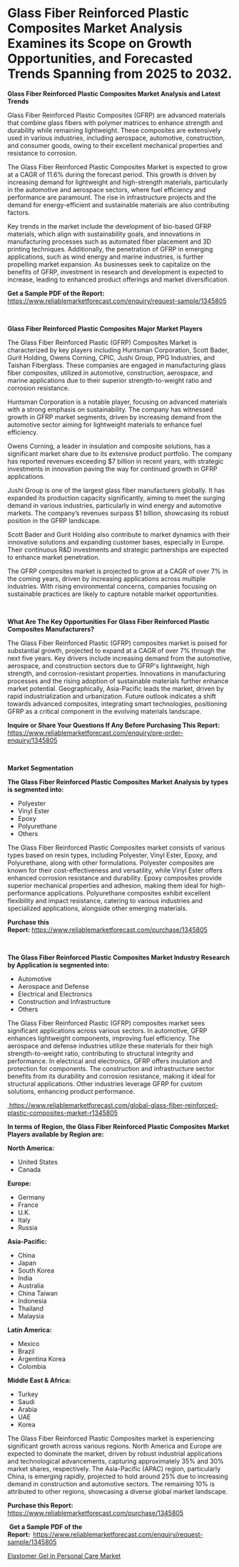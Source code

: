 <p><h1>Glass Fiber Reinforced Plastic Composites Market Analysis Examines its Scope on Growth Opportunities, and Forecasted Trends Spanning from 2025 to 2032.</h1></p><p><strong>Glass Fiber Reinforced Plastic Composites Market Analysis and Latest Trends</strong></p>
<p><p>Glass Fiber Reinforced Plastic Composites (GFRP) are advanced materials that combine glass fibers with polymer matrices to enhance strength and durability while remaining lightweight. These composites are extensively used in various industries, including aerospace, automotive, construction, and consumer goods, owing to their excellent mechanical properties and resistance to corrosion.</p><p>The Glass Fiber Reinforced Plastic Composites Market is expected to grow at a CAGR of 11.6% during the forecast period. This growth is driven by increasing demand for lightweight and high-strength materials, particularly in the automotive and aerospace sectors, where fuel efficiency and performance are paramount. The rise in infrastructure projects and the demand for energy-efficient and sustainable materials are also contributing factors.</p><p>Key trends in the market include the development of bio-based GFRP materials, which align with sustainability goals, and innovations in manufacturing processes such as automated fiber placement and 3D printing techniques. Additionally, the penetration of GFRP in emerging applications, such as wind energy and marine industries, is further propelling market expansion. As businesses seek to capitalize on the benefits of GFRP, investment in research and development is expected to increase, leading to enhanced product offerings and market diversification.</p></p>
<p><strong>Get a Sample PDF of the Report:&nbsp;</strong> <a href="https://www.reliablemarketforecast.com/enquiry/request-sample/1345805?utm_campaign=2808&utm_medium=2&utm_source=Github&utm_content=ia&utm_term=03042025&utm_id=glass-fiber-reinforced-plastic-composites">https://www.reliablemarketforecast.com/enquiry/request-sample/1345805</a></p>
<p>&nbsp;</p>
<p><strong>Glass Fiber Reinforced Plastic Composites Major Market Players</strong></p>
<p><p>The Glass Fiber Reinforced Plastic (GFRP) Composites Market is characterized by key players including Huntsman Corporation, Scott Bader, Gurit Holding, Owens Corning, CPIC, Jushi Group, PPG Industries, and Taishan Fiberglass. These companies are engaged in manufacturing glass fiber composites, utilized in automotive, construction, aerospace, and marine applications due to their superior strength-to-weight ratio and corrosion resistance.</p><p>Huntsman Corporation is a notable player, focusing on advanced materials with a strong emphasis on sustainability. The company has witnessed growth in GFRP market segments, driven by increasing demand from the automotive sector aiming for lightweight materials to enhance fuel efficiency. </p><p>Owens Corning, a leader in insulation and composite solutions, has a significant market share due to its extensive product portfolio. The company has reported revenues exceeding $7 billion in recent years, with strategic investments in innovation paving the way for continued growth in GFRP applications.</p><p>Jushi Group is one of the largest glass fiber manufacturers globally. It has expanded its production capacity significantly, aiming to meet the surging demand in various industries, particularly in wind energy and automotive markets. The company’s revenues surpass $1 billion, showcasing its robust position in the GFRP landscape.</p><p>Scott Bader and Gurit Holding also contribute to market dynamics with their innovative solutions and expanding customer bases, especially in Europe. Their continuous R&D investments and strategic partnerships are expected to enhance market penetration.</p><p>The GFRP composites market is projected to grow at a CAGR of over 7% in the coming years, driven by increasing applications across multiple industries. With rising environmental concerns, companies focusing on sustainable practices are likely to capture notable market opportunities.</p></p>
<p>&nbsp;</p>
<p><strong>What Are The Key Opportunities For Glass Fiber Reinforced Plastic Composites Manufacturers?</strong></p>
<p><p>The Glass Fiber Reinforced Plastic (GFRP) composites market is poised for substantial growth, projected to expand at a CAGR of over 7% through the next five years. Key drivers include increasing demand from the automotive, aerospace, and construction sectors due to GFRP's lightweight, high strength, and corrosion-resistant properties. Innovations in manufacturing processes and the rising adoption of sustainable materials further enhance market potential. Geographically, Asia-Pacific leads the market, driven by rapid industrialization and urbanization. Future outlook indicates a shift towards advanced composites, integrating smart technologies, positioning GFRP as a critical component in the evolving materials landscape.</p></p>
<p><strong>Inquire or Share Your Questions If Any Before Purchasing This Report:</strong> <a href="https://www.reliablemarketforecast.com/enquiry/pre-order-enquiry/1345805?utm_campaign=2808&utm_medium=2&utm_source=Github&utm_content=ia&utm_term=03042025&utm_id=glass-fiber-reinforced-plastic-composites">https://www.reliablemarketforecast.com/enquiry/pre-order-enquiry/1345805</a></p>
<p>&nbsp;</p>
<p><strong>Market Segmentation</strong></p>
<p><strong>The Glass Fiber Reinforced Plastic Composites Market Analysis by types is segmented into:</strong></p>
<p><ul><li>Polyester</li><li>Vinyl Ester</li><li>Epoxy</li><li>Polyurethane</li><li>Others</li></ul></p>
<p><p>The Glass Fiber Reinforced Plastic Composites market consists of various types based on resin types, including Polyester, Vinyl Ester, Epoxy, and Polyurethane, along with other formulations. Polyester composites are known for their cost-effectiveness and versatility, while Vinyl Ester offers enhanced corrosion resistance and durability. Epoxy composites provide superior mechanical properties and adhesion, making them ideal for high-performance applications. Polyurethane composites exhibit excellent flexibility and impact resistance, catering to various industries and specialized applications, alongside other emerging materials.</p></p>
<p><strong>Purchase this Report:&nbsp;</strong><a href="https://www.reliablemarketforecast.com/purchase/1345805?utm_campaign=2808&utm_medium=2&utm_source=Github&utm_content=ia&utm_term=03042025&utm_id=glass-fiber-reinforced-plastic-composites">https://www.reliablemarketforecast.com/purchase/1345805</a></p>
<p>&nbsp;</p>
<p><strong>The Glass Fiber Reinforced Plastic Composites Market Industry Research by Application is segmented into:</strong></p>
<p><ul><li>Automotive</li><li>Aerospace and Defense</li><li>Electrical and Electronics</li><li>Construction and Infrastructure</li><li>Others</li></ul></p>
<p><p>The Glass Fiber Reinforced Plastic (GFRP) composites market sees significant applications across various sectors. In automotive, GFRP enhances lightweight components, improving fuel efficiency. The aerospace and defense industries utilize these materials for their high strength-to-weight ratio, contributing to structural integrity and performance. In electrical and electronics, GFRP offers insulation and protection for components. The construction and infrastructure sector benefits from its durability and corrosion resistance, making it ideal for structural applications. Other industries leverage GFRP for custom solutions, enhancing product performance.</p></p>
<p><a href="https://www.reliablemarketforecast.com/global-glass-fiber-reinforced-plastic-composites-market-r1345805?utm_campaign=2808&utm_medium=2&utm_source=Github&utm_content=ia&utm_term=03042025&utm_id=glass-fiber-reinforced-plastic-composites">&nbsp;https://www.reliablemarketforecast.com/global-glass-fiber-reinforced-plastic-composites-market-r1345805</a></p>
<p><strong>In terms of Region, the Glass Fiber Reinforced Plastic Composites Market Players available by Region are:</strong></p>
<p>
    <p> <strong> North America: </strong>
        <ul>
            <li>United States</li>
            <li>Canada</li>
        </ul>
        </p> 
    <p> <strong> Europe: </strong>
        <ul>
            <li>Germany</li>
            <li>France</li>
            <li>U.K.</li>
            <li>Italy</li>
            <li>Russia</li>
        </ul>
        </p> 
    <p> <strong> Asia-Pacific: </strong>
        <ul>
            <li>China</li>
            <li>Japan</li>
            <li>South Korea</li>
            <li>India</li>
            <li>Australia</li>
            <li>China Taiwan</li>
            <li>Indonesia</li>
            <li>Thailand</li>
            <li>Malaysia</li>
        </ul>
        </p> 
    <p> <strong> Latin America: </strong>
        <ul>
            <li>Mexico</li>
            <li>Brazil</li>
            <li>Argentina Korea</li>
            <li>Colombia</li>
        </ul>
        </p> 
    <p> <strong> Middle East & Africa: </strong>
        <ul>
            <li>Turkey</li>
            <li>Saudi</li>
            <li>Arabia</li>
            <li>UAE</li>
            <li>Korea</li>
        </ul>
    </p>
    </p>
<p><p>The Glass Fiber Reinforced Plastic Composites market is experiencing significant growth across various regions. North America and Europe are expected to dominate the market, driven by robust industrial applications and technological advancements, capturing approximately 35% and 30% market shares, respectively. The Asia-Pacific (APAC) region, particularly China, is emerging rapidly, projected to hold around 25% due to increasing demand in construction and automotive sectors. The remaining 10% is attributed to other regions, showcasing a diverse global market landscape.</p></p>
<p><strong>Purchase this Report: </strong><a href="https://www.reliablemarketforecast.com/purchase/1345805?utm_campaign=2808&utm_medium=2&utm_source=Github&utm_content=ia&utm_term=03042025&utm_id=glass-fiber-reinforced-plastic-composites">https://www.reliablemarketforecast.com/purchase/1345805</a></p>
<p>&nbsp;<strong>Get a Sample PDF of the Report:&nbsp;&nbsp;</strong><a href="https://www.reliablemarketforecast.com/enquiry/request-sample/1345805?utm_campaign=2808&utm_medium=2&utm_source=Github&utm_content=ia&utm_term=03042025&utm_id=glass-fiber-reinforced-plastic-composites">https://www.reliablemarketforecast.com/enquiry/request-sample/1345805</a></p>
<p><strong></strong></p>
<p><p><a href="https://github.com/saroarmaicky/Market-Research-Report-List-1/blob/main/elastomer-gel-in-personal-care-market.md?utm_campaign=2808&utm_medium=2&utm_source=Github&utm_content=ia&utm_term=03042025&utm_id=glass-fiber-reinforced-plastic-composites">Elastomer Gel in Personal Care Market</a></p></p>